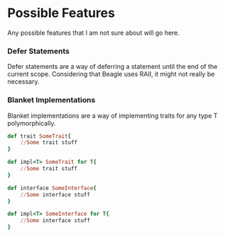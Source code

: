 # Possible Features
Any possible features that I am not sure about will go here.

### Defer Statements
Defer statements are a way of deferring a statement until the end of the current scope. Considering that Beagle uses RAII, it might not really be necessary.

### Blanket Implementations
Blanket implementations are a way of implementing traits for any type T polymorphically.

```ruby
def trait SomeTrait{
	//Some trait stuff
}

def impl<T> SomeTrait for T{
	//Some trait stuff
}

def interface SomeInterface{
	//Some interface stuff
}

def impl<T> SomeInterface for T{
	//Some interface stuff
}
```
